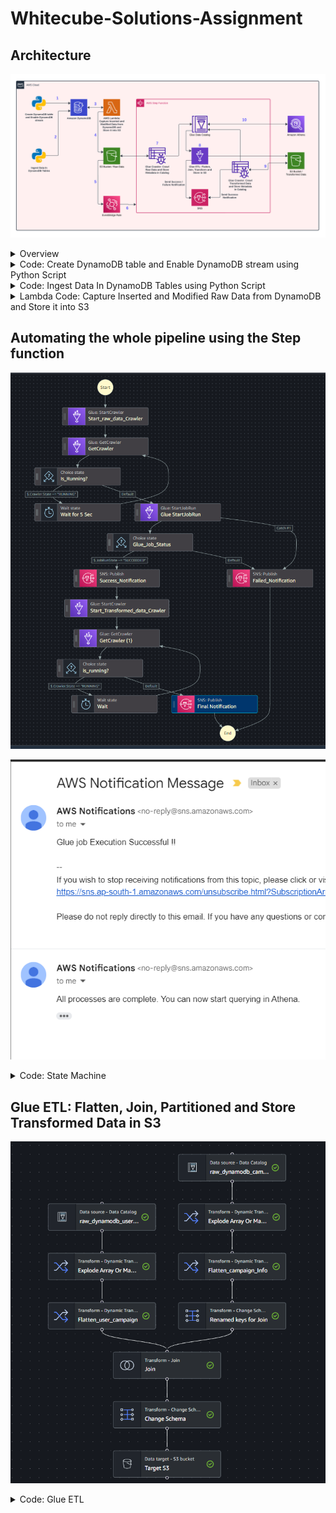 # Whitecube-Solutions-Assignment

## Architecture
![Whitecube Solutions.png](https://github.com/jignesh-kachhad/Whitecube-Solutions/blob/main/Architecture.png)

<details>
<summary>Overview</summary>

I have designed and implemented an automated data pipeline using AWS services, specifically leveraging EventBridge Rules and Step Functions to meet all project requirements.

1. **Data Ingestion and Storage**:
    - The pipeline incrementally reads data (both INSERTED and MODIFIED records) from two DynamoDB tables: `user_Campaign` and `campaignInfo`.
    - This data is ingested through a Lambda function, which processes the records and stores the raw data in an S3 bucket.

2. **Data Transformation**:
    - The raw data stored in S3 serves as the source for AWS Glue ETL jobs.
    - Within AWS Glue, the `user_Campaign` data is flattened, and a new column `taskDeadline` is added by performing a join operation with the `campaignInfo` table based on `campaignID` and `taskID`.
    - Necessary schema modifications are applied to ensure data consistency and integrity.
    - The data is then partitioned using the `createdAt` column, facilitating efficient querying and storage.
    - The transformed data is saved back to an S3 location.

3. **Data Crawling and Querying**:
    - An AWS Glue Crawler is used to catalog the transformed data stored in S3.
    - The cataloged data is then made available for querying in Amazon Athena.

4. **Notification System**:
    - An SNS (Simple Notification Service) is integrated to monitor the ETL process.
    - On completion of the ETL job, whether it succeeds or fails, an email notification is sent to inform me of the outcome.
    - Additionally, when new data is ready for querying in Athena, a final notification email is sent to indicate that the data is available.

This setup ensures a robust, automated, and scalable data pipeline that efficiently handles data ingestion, transformation, and querying, while also providing real-time notifications on the process.

</details>

<details>
<summary>Code: Create DynamoDB table and Enable DynamoDB stream using Python Script</summary>

```python
import boto3
from botocore.exceptions import ClientError

# Initialize a session using Amazon DynamoDB
dynamodb = boto3.resource("dynamodb", region_name="ap-south-1")

# Create the user_Campaign table
user_campaign_table = dynamodb.create_table(
    TableName="user_Campaign",
    KeySchema=[
        {"AttributeName": "userID", "KeyType": "HASH"}, 
        {"AttributeName": "campaignID", "KeyType": "RANGE"},
    ],
    AttributeDefinitions=[
        {"AttributeName": "userID", "AttributeType": "S"},
        {"AttributeName": "campaignID", "AttributeType": "S"},
    ],
    ProvisionedThroughput={"ReadCapacityUnits": 5, "WriteCapacityUnits": 5},
)

# Create the campaignInfo table
campaign_info_table = dynamodb.create_table(
    TableName="campaignInfo",
    KeySchema=[{"AttributeName": "campaignID", "KeyType": "HASH"}],  
    AttributeDefinitions=[{"AttributeName": "campaignID", "AttributeType": "S"}],
    ProvisionedThroughput={"ReadCapacityUnits": 5, "WriteCapacityUnits": 5},
)

# Wait until the tables exist
user_campaign_table.meta.client.get_waiter("table_exists").wait(
    TableName="user_Campaign"
)
campaign_info_table.meta.client.get_waiter("table_exists").wait(
    TableName="campaignInfo"
)

print("Tables created successfully.")

dynamodb = boto3.client("dynamodb")

dynamodb.update_table(
    TableName="user_Campaign",
    StreamSpecification={"StreamEnabled": True, "StreamViewType": "NEW_IMAGE"},
)

dynamodb.update_table(
    TableName="campaignInfo",
    StreamSpecification={"StreamEnabled": True, "StreamViewType": "NEW_IMAGE"},
)

print("Streams enabled successfully.")
```
</details>


<details>
<summary>Code: Ingest Data In DynamoDB Tables using Python Script</summary>

```python
import boto3
from botocore.exceptions import ClientError

dynamodb = boto3.resource("dynamodb", region_name="ap-south-1")

# Sample Data
user_campaign_data = [
    {
        "userID": "user-002",
        "campaignID": "101",
        "userCampaignProgressState": "INPROGRESS",
        "createdAt": "2024-01-01T00:00:00Z",
        "updatedAt": "2024-01-19T00:00:00Z",
        "totalTaskRewardsEarned": 20,
        "progressDetails": [
            {
                "taskID": "task002",
                "userCampaignTaskProgressState": "VALIDATED",
                "validatedAt": "2024-01-10T00:00:00Z",
                "validationFailureReason": "",
                "rewardEarned": 20,
            },
            {
                "taskID": "task005",
                "userCampaignTaskProgressState": "VALIDATED",
                "validatedAt": "2024-05-10T00:00:00Z",
                "validationFailureReason": "",
                "rewardEarned": 30,
            },
        ],
    }
]

campaign_info_data = [
    {
        "campaignID": "101",
        "title": "New Year Airdrop 2024",
        "rewardClaimDeadline": "2024-12-31T23:59:59Z",
        "endsAtTimestamp": "2024-01-31T23:59:59Z",
        "createdAt": "2023-12-01T00:00:00Z",
        "updatedAt": "2023-12-05T00:00:00Z",
        "campaignTasks": [
            {
                "taskID": "task002",
                "rewardAmount": 20,
                "taskDeadline": "2024-01-20T23:59:59Z",
            },
            {
                "taskID": "task005",
                "rewardAmount": 10,
                "taskDeadline": "2024-05-20T23:59:59Z",
            },
        ],
    }
]

user_campaign_table = dynamodb.Table("user_Campaign")
campaign_info_table = dynamodb.Table("campaignInfo")

# Function to write a single item to DynamoDB
def write_to_dynamodb(table, item):
    try:
        table.put_item(Item=item)
    except ClientError as e:
        print(e.response["Error"]["Message"])

# Write each user_campaign record to DynamoDB
for item in user_campaign_data:
    write_to_dynamodb(user_campaign_table, item)

# Write each campaign_info record to DynamoDB
for item in campaign_info_data:
    write_to_dynamodb(campaign_info_table, item)

print("Data inserted successfully.")
```
</details>

<details>
<summary>Lambda Code: Capture Inserted and Modified Raw Data from DynamoDB and Store it into S3</summary>

```python
import json
import boto3

s3 = boto3.client("s3")

def lambda_handler(event, context):
    bucket_name = "updated-data-from-dynamodb"

    for record in event["Records"]:
        if record["eventName"] == "INSERT" or record["eventName"] == "MODIFY":
            # Extract table name from event record
            table_name = record["eventSourceARN"].split(":")[5].split("/")[1]
            
            if table_name == "user_Campaign":
                process_user_campaign(record, bucket_name)
            elif table_name == "campaignInfo":
                process_campaign_info(record, bucket_name)

    return {"statusCode": 200, "body": json.dumps("Records processed successfully")}

def process_user_campaign(record, bucket_name):
    new_image = record["dynamodb"]["NewImage"]
    user_id = new_image["userID"]["S"]
    created_at = new_image["createdAt"]["S"]
    
    # Transform and write the data to S3
    transformed_record = {
        "userID": new_image["userID"]["S"],
        "campaignID": new_image["campaignID"]["S"],
        "userCampaignProgressState": new_image["userCampaignProgressState"]["S"],
        "createdAt": new_image["createdAt"]["S"],
        "updatedAt": new_image["updatedAt"]["S"],
        "totalTaskRewardsEarned": int(new_image["totalTaskRewardsEarned"]["N"]),
        "progressDetails": [
            {
                "taskID": task["M"]["taskID"]["S"],
                "userCampaignTaskProgressState": task["M"]["userCampaignTaskProgressState"]["S"],
                "validatedAt": task["M"]["validatedAt"]["S"],
                "validationFailureReason": task["M"]["validationFailureReason"]["S"],
                "rewardEarned": int(task["M"]["rewardEarned"]["N"]),
            }
            for task in new_image["progressDetails"]["L"]
        ],
    }

    s3.put_object(
        Bucket=bucket_name,
        Key=f"raw_data/user_campaign/{user_id}_{created_at}.json",
        Body=json.dumps(transformed_record),
    )

def process_campaign_info(record, bucket_name):
    new_image = record["dynamodb"]["NewImage"]
    campaign_id = new_image["campaignID"]["S"]
    
    # Transform and write the data to S3
    transformed_record = {
        "campaignID": new_image["campaignID"]["S"],
        "title": new_image["title"]["S"],
        "rewardClaimDeadline": new_image["rewardClaimDeadline"]["S"],
        "endsAtTimestamp": new_image["endsAtTimestamp"]["S"],
        "createdAt": new_image["createdAt"]["S"],
        "updatedAt": new_image["updatedAt"]["S"],
        "campaignTasks": [
            {
                "taskID": task["M"]["taskID"]["S"],
                "rewardAmount": int(task["M"]["rewardAmount"]["N"]),
                "taskDeadline": task["M"]["taskDeadline"]["S"],
            }
            for task in new_image["campaignTasks"]["L"]
        ],
    }

    s3.put_object(
        Bucket=bucket_name,
        Key=f"raw_data/campaign_info/{campaign_id}.json",
        Body=json.dumps(transformed_record),
    )
```
</details>


## Automating the whole pipeline using the Step function

![State machine](https://github.com/jignesh-kachhad/Whitecube-Solutions/blob/main/State%20Machine.png)

![SNS](https://github.com/jignesh-kachhad/Whitecube-Solutions/blob/main/SNS%20Email%20from%20AWS.png)

<details>
<summary>Code: State Machine</summary>

```json
{
  "Comment": "A description of my state machine",
  "StartAt": "Start_raw_data_Crawler",
  "States": {
    "Start_raw_data_Crawler": {
      "Type": "Task",
      "Parameters": {
        "Name": "crawl_raw_data"
      },
      "Resource": "arn:aws:states:::aws-sdk:glue:startCrawler",
      "Next": "GetCrawler"
    },
    "GetCrawler": {
      "Type": "Task",
      "Parameters": {
        "Name": "crawl_raw_data"
      },
      "Resource": "arn:aws:states:::aws-sdk:glue:getCrawler",
      "Next": "Is_Running?"
    },
    "Is_Running?": {
      "Type": "Choice",
      "Choices": [
        {
          "Variable": "$.Crawler.State",
          "StringMatches": "RUNNING",
          "Next": "Wait for 5 Sec"
        }
      ],
      "Default": "Glue StartJobRun"
    },
    "Wait for 5 Sec": {
      "Type": "Wait",
      "Seconds": 5,
      "Next": "GetCrawler"
    },
    "Glue StartJobRun": {
      "Type": "Task",
      "Resource": "arn:aws:states:::glue:startJobRun.sync",
      "Parameters": {
        "JobName": "Transformation"
      },
      "Next": "Glue_Job_Status",
      "Catch": [
        {
          "ErrorEquals": [
            "States.TaskFailed"
          ],
          "Next": "Failed_Notification"
        }
      ]
    },
    "Glue_Job_Status": {
      "Type": "Choice",
      "Choices": [
        {
          "Variable": "$.JobRunState",
          "StringMatches": "SUCCEEDED",
          "Next": "Success_Notification"
        }
      ],
      "Default": "Failed_Notification"
    },
    "Success_Notification": {
      "Type": "Task",
      "Resource": "arn:aws:states:::sns:publish",
      "Parameters": {
        "TopicArn": "arn:aws:sns:ap-south-1:126362963275:s3-arrival-notification",
        "Message": "Glue job Execution Successful !!"
      },
      "Next": "Start_Transformed_data_Crawler"
    },
    "Start_Transformed_data_Crawler": {
      "Type": "Task",
      "Parameters": {
        "Name": "Crawl_transformed_data"
      },
      "Resource": "arn:aws:states:::aws-sdk:glue:startCrawler",
      "Next": "GetCrawler (1)"
    },
    "GetCrawler (1)": {
      "Type": "Task",
      "Parameters": {
        "Name": "Crawl_transformed_data"
      },
      "Resource": "arn:aws:states:::aws-sdk:glue:getCrawler",
      "Next": "is_running?"
    },
    "is_running?": {
      "Type": "Choice",
      "Choices": [
        {
          "Variable": "$.Crawler.State",
          "StringMatches": "RUNNING",
          "Next": "Wait"
        }
      ],
      "Default": "Final Notification"
    },
    "Final Notification": {
      "Type": "Task",
      "Resource": "arn:aws:states:::sns:publish",
      "Parameters": {
        "TopicArn": "arn:aws:sns:ap-south-1:126362963275:s3-arrival-notification",
        "Message": "All processes are complete. You can now start querying in Athena."
      },
      "End": true
    },
    "Wait": {
      "Type": "Wait",
      "Seconds": 5,
      "Next": "GetCrawler (1)"
    },
    "Failed_Notification": {
      "Type": "Task",
      "Resource": "arn:aws:states:::sns:publish",
      "Parameters": {
        "Message.$": "$",
        "TopicArn": "arn:aws:sns:ap-south-1:126362963275:s3-arrival-notification"
      },
      "End": true
    }
  }
}
```
</details>

## **Glue ETL: Flatten, Join, Partitioned and Store Transformed Data in S3**

![Glue ETL](https://github.com/jignesh-kachhad/Whitecube-Solutions/blob/main/Glue%20ETL.png)

<details>
<summary>Code: Glue ETL</summary>

```python
import sys
from awsglue.transforms import *
from awsglue.utils import getResolvedOptions
from pyspark.context import SparkContext
from awsglue.context import GlueContext
from awsglue.job import Job
import gs_flatten
import gs_explode

args = getResolvedOptions(sys.argv, ['JOB_NAME'])
sc = SparkContext()
glueContext = GlueContext(sc)
spark = glueContext.spark_session
job = Job(glueContext)
job.init(args['JOB_NAME'], args)

# Script generated for node raw_dynamodb_user_campaign_data
raw_dynamodb_user_campaign_data_node1719137368433 = glueContext.create_dynamic_frame.from_catalog(
    database="whitecube_raw_data", 
    table_name="user_campaign", 
    transformation_ctx="raw_dynamodb_user_campaign_data_node1719137368433"
)

# Script generated for node raw_dynamodb_campaign_Info_data
raw_dynamodb_campaign_Info_data_node1719142294763 = glueContext.create_dynamic_frame.from_catalog(
    database="whitecube_raw_data", 
    table_name="campaign_info", 
    transformation_ctx="raw_dynamodb_campaign_Info_data_node1719142294763"
)

# Script generated for node Explode Array Or Map Into Rows
ExplodeArrayOrMapIntoRows_node1719140360403 = raw_dynamodb_user_campaign_data_node1719137368433.gs_explode(
    colName="progressdetails", 
    newCol="progressDetails"
)

# Script generated for node Explode Array Or Map Into Rows
ExplodeArrayOrMapIntoRows_node1719142383397 = raw_dynamodb_campaign_Info_data_node1719142294763.gs_explode(
    colName="campaigntasks", 
    newCol="campaigntask"
)

# Script generated for node Flatten_user_campaign
Flatten_user_campaign_node1719140478897 = ExplodeArrayOrMapIntoRows_node1719140360403.gs_flatten()

# Script generated for node Flatten_campaign_Info
Flatten_campaign_Info_node1719144438018 = ExplodeArrayOrMapIntoRows_node1719142383397.gs_flatten()

# Script generated for node Renamed keys for Join
RenamedkeysforJoin_node1719144574758 = ApplyMapping.apply(
    frame=Flatten_campaign_Info_node1719144438018, 
    mappings=[
        ("campaignID", "string", "right_campaignID", "string"), 
        ("title", "string", "right_title", "string"), 
        ("rewardClaimDeadline", "string", "right_rewardClaimDeadline", "string"), 
        ("endsAtTimestamp", "string", "right_endsAtTimestamp", "string"), 
        ("createdAt", "string", "right_createdAt", "string"), 
        ("updatedAt", "string", "right_updatedAt", "string"), 
        ("campaignTasks", "array", "right_campaignTasks", "array"), 
        ("`campaigntask.taskID`", "string", "`right_campaigntask.taskID`", "string"), 
        ("`campaigntask.rewardAmount`", "int", "`right_campaigntask.rewardAmount`", "int"), 
        ("`campaigntask.taskDeadline`", "string", "`right_campaigntask.taskDeadline`", "string")
    ], 
    transformation_ctx="RenamedkeysforJoin_node1719144574758"
)

# Script generated for node Join
Join_node1719144519563 = Join.apply(
    frame1=Flatten_user_campaign_node1719140478897, 
    frame2=RenamedkeysforJoin_node1719144574758, 
    keys1=["campaignID", "`progressDetails.taskID`"], 
    keys2=["right_campaignID", "`right_campaigntask.taskID`"], 
    transformation_ctx="Join_node1719144519563"
)

# Script generated for node Change Schema
ChangeSchema_node1719144619084 = ApplyMapping.apply(
    frame=Join_node1719144519563, 
    mappings=[
        ("userID", "string", "userID", "string"), 
        ("campaignID", "string", "campaignID", "string"), 
        ("userCampaignProgressState", "string", "userCampaignProgressState", "string"), 
        ("createdAt", "string", "createdAt", "string"), 
        ("updatedAt", "string", "updatedAt", "string"), 
        ("totalTaskRewardsEarned", "int", "totalTaskRewardsEarned", "int"), 
        ("`progressDetails.taskID`", "string", "taskID", "string"), 
        ("`progressDetails.userCampaignTaskProgressState`", "string", "userCampaignTaskProgressState", "string"), 
        ("`progressDetails.validatedAt`", "string", "validatedAt", "string"), 
        ("`progressDetails.validationFailureReason`", "string", "validationFailureReason", "string"), 
        ("`progressDetails.rewardEarned`", "int", "rewardEarned", "int"), 
        ("`right_campaigntask.taskDeadline`", "string", "taskDeadline", "string")
    ], 
    transformation_ctx="ChangeSchema_node1719144619084"
)

# Script generated for node Target S3
TargetS3_node1719144875681 = glueContext.write_dynamic_frame.from_options(
    frame=ChangeSchema_node1719144619084, 
    connection_type="s3", 
    format="csv", 
    connection_options={
        "path": "s3://campaign-transformed-data", 
        "partitionKeys": ["createdAt"]
    }, 
    transformation_ctx="TargetS3_node1719144875681"
)

job.commit()

```
</details>
